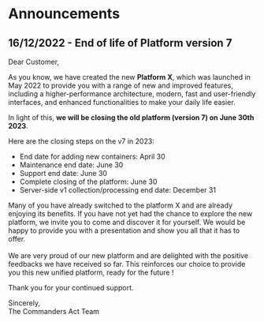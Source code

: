 # Announcements

## 16/12/2022 - End of life of Platform version 7

Dear Customer,

As you know, we have created the new **Platform X**, which was launched in May 2022 to provide you with a range of new and improved features, including a higher-performance architecture, modern, fast and user-friendly interfaces, and enhanced functionalities to make your daily life easier.&#x20;

In light of this, **we will be closing the old platform (version 7) on June 30th 2023**.

Here are the closing steps on the v7 in 2023:

* End date for adding new containers: April 30
* Maintenance end date: June 30&#x20;
* Support end date: June 30&#x20;
* Complete closing of the platform: June 30&#x20;
* Server-side v1 collection/processing end date: December 31

Many of you have already switched to the platform X and are already enjoying its benefits. If you have not yet had the chance to explore the new platform, we invite you to come and discover it for yourself. We would be happy to provide you with a presentation and show you all that it has to offer.\
\
We are very proud of our new platform and are delighted with the positive feedbacks we have received so far. This reinforces our choice to provide you this new unified platform, ready for the future !

Thank you for your continued support.

Sincerely,\
The Commanders Act Team
